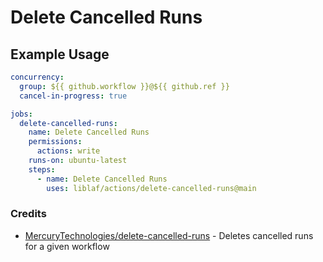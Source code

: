 # Delete Cancelled Runs

## Example Usage

```yaml
concurrency:
  group: ${{ github.workflow }}@${{ github.ref }}
  cancel-in-progress: true

jobs:
  delete-cancelled-runs:
    name: Delete Cancelled Runs
    permissions:
      actions: write
    runs-on: ubuntu-latest
    steps:
      - name: Delete Cancelled Runs
        uses: liblaf/actions/delete-cancelled-runs@main
```

### Credits

- [MercuryTechnologies/delete-cancelled-runs](https://github.com/MercuryTechnologies/delete-cancelled-runs) - Deletes cancelled runs for a given workflow

